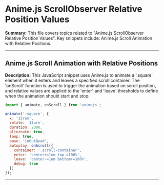 # Anime.js ScrollObserver Relative Position Values

**Summary:** This file covers topics related to "Anime.js ScrollObserver Relative Position Values". Key snippets include: Anime.js Scroll Animation with Relative Positions.

---

## Anime.js Scroll Animation with Relative Positions

**Description:** This JavaScript snippet uses Anime.js to animate a '.square' element when it enters and leaves a specified scroll container. The 'onScroll' function is used to trigger the animation based on scroll position, and relative values are applied to the 'enter' and 'leave' thresholds to define when the animation should start and stop.

```javascript
import { animate, onScroll } from 'animejs';

animate('.square', {
  x: '15rem',
  rotate: '1turn',
  duration: 2000,
  alternate: true,
  loop: true,
  ease: 'inOutQuad',
  autoplay: onScroll({
    container: '.scroll-container',
    enter: 'center+=1em top-=100%',
    leave: 'center-=1em bottom+=100%',
    debug: true
  })
});
```

---